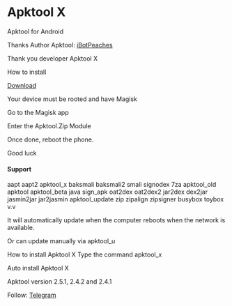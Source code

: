 # Apktool X

Apktool for Android

Thanks Author Apktool: [iBotPeaches](https://github.com/iBotPeaches/Apktool)

Thank you developer Apktool X 

How to install

[Download](https://drive.google.com/folderview?id=13SnJHwJ8-4xHQ55Z25bO9cj8WyfhcJAO)

Your device must be rooted and have Magisk

Go to the Magisk app 

Enter the Apktool.Zip Module

Once done, reboot the phone.

Good luck

#### Support

aapt
aapt2
apktool_x
baksmali
baksmali2
smali
signodex
7za
apktool_old
apktool
apktool_beta
java
sign_apk
oat2dex
oat2dex2
jar2dex
dex2jar
jasmin2jar
jar2jasmin
apktool_update
zip
zipalign
zipsigner
busybox
toybox
v.v

It will automatically update when the computer reboots when the network is available.

Or can update manually via apktool_u

How to install Apktool X
Type the command apktool_x

Auto install Apktool X

Apktool version 2.5.1, 2.4.2 and 2.4.1

Follow: [Telegram](http://t.me/modmiui/#Apktool)
